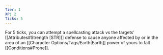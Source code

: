 ```yaml
---
Tier: 1
XP: 2
Ticks: 5
---
```

For 5 ticks, you can attempt a spellcasting attack vs the targets’ [[Attributes#Strength [STR]]] defense to cause anyone affected by or in the area of an [[Character Options/Tags/Earth|Earth]] power of yours to fall [[Conditions#Prone]].